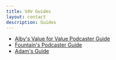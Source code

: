 ```yaml
---
title: V4V Guides
layout: contact
description: Guides
---
```


- [Alby's Value for Value Podcaster Guide](https://guides.getalby.com/podcaster-guide/)
- [Fountain's Podcaster Guide](https://fountain.fm/podcaster-guide)
- [Adam's Guide](http://adam.curry.com/html/HowtoreceiveBitcoini-BrxM2PDPNJ7Zzbz7G28xk4H0D658fH.html)
